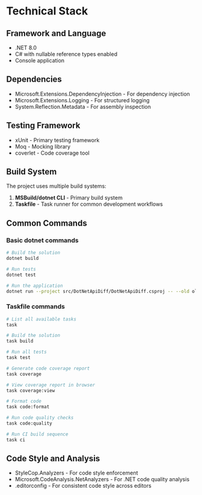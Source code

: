 # Technical Stack

## Framework and Language

- .NET 8.0
- C# with nullable reference types enabled
- Console application

## Dependencies

- Microsoft.Extensions.DependencyInjection - For dependency injection
- Microsoft.Extensions.Logging - For structured logging
- System.Reflection.Metadata - For assembly inspection

## Testing Framework

- xUnit - Primary testing framework
- Moq - Mocking library
- coverlet - Code coverage tool

## Build System

The project uses multiple build systems:

1. **MSBuild/dotnet CLI** - Primary build system
2. **Taskfile** - Task runner for common development workflows

## Common Commands

### Basic dotnet commands

```bash
# Build the solution
dotnet build

# Run tests
dotnet test

# Run the application
dotnet run --project src/DotNetApiDiff/DotNetApiDiff.csproj -- --old old.dll --new new.dll
```

### Taskfile commands

```bash
# List all available tasks
task

# Build the solution
task build

# Run all tests
task test

# Generate code coverage report
task coverage

# View coverage report in browser
task coverage:view

# Format code
task code:format

# Run code quality checks
task code:quality

# Run CI build sequence
task ci
```

## Code Style and Analysis

- StyleCop.Analyzers - For code style enforcement
- Microsoft.CodeAnalysis.NetAnalyzers - For .NET code quality analysis
- .editorconfig - For consistent code style across editors
